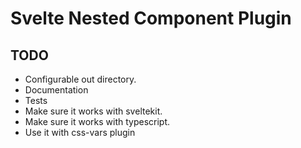 Svelte Nested Component Plugin
==============================

TODO
----

- Configurable out directory.
- Documentation
- Tests
- Make sure it works with sveltekit.
- Make sure it works with typescript.
- Use it with css-vars plugin